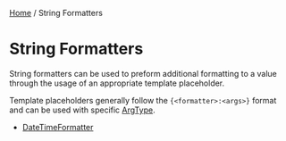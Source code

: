 [Home](/README.md) / String Formatters

# String Formatters
String formatters can be used to preform additional formatting to a value through the usage of an appropriate template placeholder.

Template placeholders generally follow the `{<formatter>:<args>}` format and can be used with specific [ArgType](/docs/enums/ArgType.md).

- [DateTimeFormatter](/docs/string-formatters/DateTimeFormatter.md)